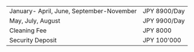 |  |  |
| --- | --- |
| January- April, June, September-November | JPY 8900/Day |
| May, July, August | JPY 9900/Day |
| Cleaning Fee | JPY 8000 |
| Security Deposit | JPY 100'000|
